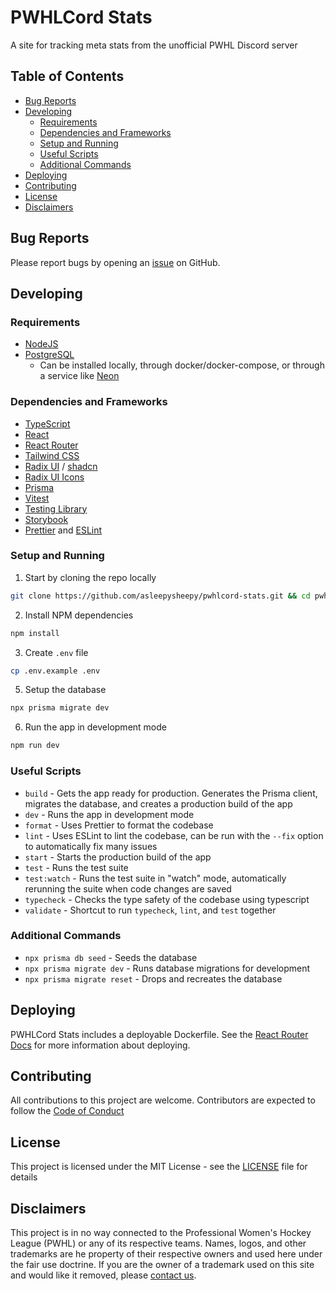 # PWHLCord Stats

A site for tracking meta stats from the unofficial PWHL Discord server

## Table of Contents

- [Bug Reports](#bug-reports)
- [Developing](#developing)
    - [Requirements](#requirements)
    - [Dependencies and Frameworks](#dependencies-and-frameworks)
    - [Setup and Running](#setup-and-running)
    - [Useful Scripts](#useful-scripts)
    - [Additional Commands](#additional-commands)
- [Deploying](#deploying)
- [Contributing](#contributing)
- [License](#license)
- [Disclaimers](#disclaimers)

## Bug Reports

Please report bugs by opening an [issue](https://github.com/asleepysheepy/pwhlcord-stats/issues/new) on GitHub.

## Developing

### Requirements

- [NodeJS](https://nodejs.org/)
- [PostgreSQL](https://www.postgresql.org/)
  - Can be installed locally, through docker/docker-compose, or through a service like [Neon](https://neon.com/)

### Dependencies and Frameworks

- [TypeScript](https://www.typescriptlang.org/)
- [React](https://react.dev/)
- [React Router](https://reactrouter.com/)
- [Tailwind CSS](https://tailwindcss.com/)
- [Radix UI](https://www.radix-ui.com/) / [shadcn](https://ui.shadcn.com/)
- [Radix UI Icons](https://www.radix-ui.com/icons)
- [Prisma](https://www.prisma.io/)
- [Vitest](https://vitest.dev/)
- [Testing Library](https://testing-library.com/)
- [Storybook](https://storybook.js.org/)
- [Prettier](https://prettier.io/) and [ESLint](https://eslint.org/)

### Setup and Running

1. Start by cloning the repo locally

```sh
git clone https://github.com/asleepysheepy/pwhlcord-stats.git && cd pwhlcord-stats
```

2. Install NPM dependencies

```sh
npm install
```

3. Create `.env` file

```sh
cp .env.example .env
```

5. Setup the database

```sh
npx prisma migrate dev
```

6. Run the app in development mode

```sh
npm run dev
```

### Useful Scripts

- `build` - Gets the app ready for production. Generates the Prisma client, migrates the database, and creates a production build of the app
- `dev` - Runs the app in development mode
- `format` - Uses Prettier to format the codebase
- `lint` - Uses ESLint to lint the codebase, can be run with the `--fix` option to automatically fix many issues
- `start` - Starts the production build of the app
- `test` - Runs the test suite
- `test:watch` - Runs the test suite in "watch" mode, automatically rerunning the suite when code changes are saved
- `typecheck` - Checks the type safety of the codebase using typescript
- `validate` - Shortcut to run `typecheck`, `lint`, and `test` together

### Additional Commands

- `npx prisma db seed` - Seeds the database
- `npx prisma migrate dev` - Runs database migrations for development
- `npx prisma migrate reset` - Drops and recreates the database

## Deploying

PWHLCord Stats includes a deployable Dockerfile. See the [React Router Docs](https://reactrouter.com/start/framework/deploying) for more information about deploying.

## Contributing

All contributions to this project are welcome. Contributors are expected to follow the [Code of Conduct](./CODE_OF_CONDUCT.md)

## License

This project is licensed under the MIT License - see the [LICENSE](./LICENSE) file for details

## Disclaimers

This project is in no way connected to the Professional Women's Hockey League (PWHL) or any of its respective teams. Names, logos, and other trademarks are he property of their respective owners and used here under the fair use doctrine. If you are the owner of a trademark used on this site and would like it removed, please [contact us](mailto:katie@sleepysheepy.dev). 